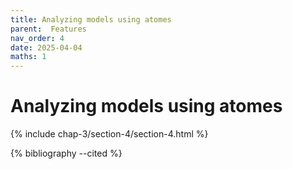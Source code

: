 ```yaml
---
title: Analyzing models using atomes
parent:  Features
nav_order: 4
date: 2025-04-04
maths: 1
---
```


# Analyzing models using atomes

{% include chap-3/section-4/section-4.html %}

{% bibliography --cited %}
